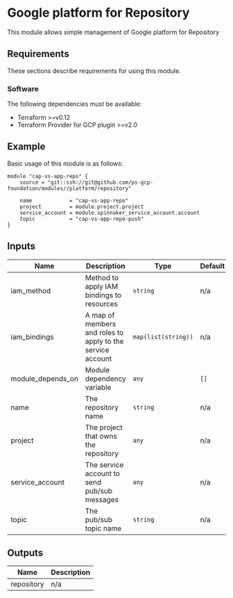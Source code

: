 # Google platform for Repository

This module allows simple management of Google platform for Repository

## Requirements

These sections describe requirements for using this module.

### Software

The following dependencies must be available:

- Terraform >=v0.12
- Terraform Provider for GCP plugin >=v2.0

## Example

Basic usage of this module is as follows:

```hcl
module "cap-vs-app-repo" {
	source = "git::ssh://git@github.com/ps-gcp-foundation/modules//platform/repository"

	name            = "cap-vs-app-repo"
	project         = module.project.project
	service_account = module.spinnaker_service_account.account
	topic           = "cap-vs-app-repo-push"
}
```

## Inputs

| Name                | Description                                                | Type                | Default | Required |
|---------------------|------------------------------------------------------------|---------------------|---------|----------|
| iam_method          | Method to apply IAM bindings to resources                  | `string`            | n/a     | no       |
| iam_bindings        | A map of members and roles to apply to the service account | `map(list(string))` | n/a     | no       |
| module\_depends\_on | Module dependency variable                                 | `any`               | `[]`    | no       |
| name                | The repository name                                        | `string`            | n/a     | yes      |
| project             | The project that owns the repository                       | `any`               | n/a     | yes      |
| service\_account    | The service account to send pub/sub messages               | `any`               | n/a     | yes      |
| topic               | The pub/sub topic name                                     | `string`            | n/a     | yes      |

## Outputs

| Name       | Description |
|------------|-------------|
| repository | n/a         |
